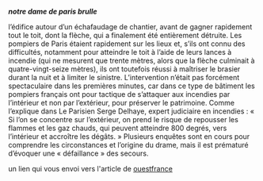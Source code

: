 _**notre dame de paris brulle**_

l’édifice autour d’un échafaudage de chantier, avant de gagner rapidement tout
le toit, dont la flèche, qui a finalement été entièrement détruite. Les pompiers
de Paris étaient rapidement sur les lieux et, s’ils ont connu des difficultés,
notamment pour atteindre le toit à l’aide de leurs lances à incendie (qui ne
mesurent que trente mètres, alors que la flèche culminait à quatre-vingt-seize
mètres), ils ont toutefois réussi à maîtriser le brasier durant la nuit et à
limiter le sinistre. L’intervention n’était pas forcément spectaculaire dans les
premières minutes, car dans ce type de bâtiment les pompiers français ont pour
tactique de s’attaquer aux incendies par l’intérieur et non par l’extérieur,
pour préserver le patrimoine. Comme l’explique dans Le Parisien Serge Delhaye,
expert judiciaire en incendies : « Si l’on se concentre sur l’extérieur, on
prend le risque de repousser les flammes et les gaz chauds, qui peuvent
atteindre 800 degrés, vers l’intérieur et accroître les dégâts. » Plusieurs
enquêtes sont en cours pour comprendre les circonstances et l’origine du drame,
mais il est prématuré d’évoquer une « défaillance » des secours.

un lien qui vous envoi vers l'article de [ouestfrance](https://www.ouest-france.fr/faits-divers/incendie/incendie-de-notre-dame-de-paris/video-incendie-notre-dame-de-paris-les-images-filmees-par-les-pompiers-pres-du-brasier-6311798)

